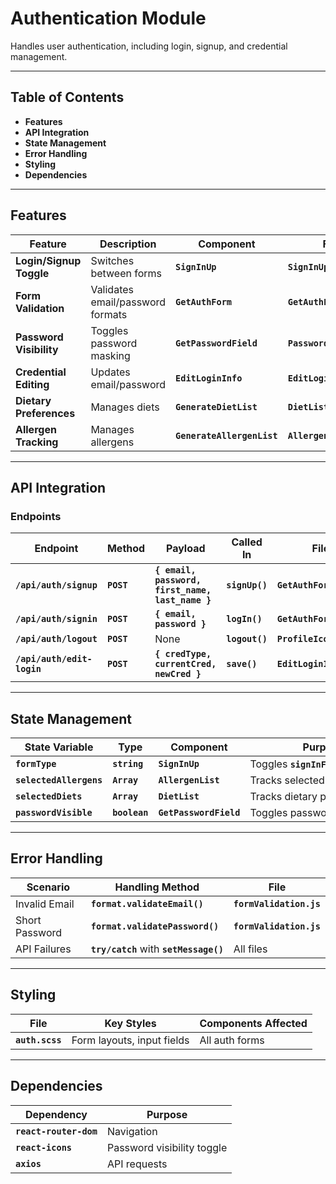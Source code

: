 # Authentication Module

Handles user authentication, including login, signup, and credential management.

---

## **Table of Contents**

- **Features**
- **API Integration**
- **State Management**
- **Error Handling**
- **Styling**
- **Dependencies**

---

## **Features**

| **Feature** | **Description** | **Component** | **File** |
| --- | --- | --- | --- |
| **Login/Signup Toggle** | Switches between forms | **`SignInUp`** | **`SignInUp.jsx`** |
| **Form Validation** | Validates email/password formats | **`GetAuthForm`** | **`GetAuthForm.jsx`** |
| **Password Visibility** | Toggles password masking | **`GetPasswordField`** | **`Password.jsx`** |
| **Credential Editing** | Updates email/password | **`EditLoginInfo`** | **`EditLoginInfo.jsx`** |
| **Dietary Preferences** | Manages diets | **`GenerateDietList`** | **`DietList.jsx`** |
| **Allergen Tracking** | Manages allergens | **`GenerateAllergenList`** | **`AllergenList.jsx`** |

---

## **API Integration**

### **Endpoints**

| **Endpoint** | **Method** | **Payload** | **Called In** | **File** |
| --- | --- | --- | --- | --- |
| **`/api/auth/signup`** | **`POST`** | **`{ email, password, first_name, last_name }`** | **`signUp()`** | **`GetAuthForm.jsx`** |
| **`/api/auth/signin`** | **`POST`** | **`{ email, password }`** | **`logIn()`** | **`GetAuthForm.jsx`** |
| **`/api/auth/logout`** | **`POST`** | None | **`logout()`** | **`ProfileIcon.jsx`** |
| **`/api/auth/edit-login`** | **`POST`** | **`{ credType, currentCred, newCred }`** | **`save()`** | **`EditLoginInfo.jsx`** |

---

## **State Management**

| **State Variable** | **Type** | **Component** | **Purpose** |
| --- | --- | --- | --- |
| **`formType`** | **`string`** | **`SignInUp`** | Toggles **`signInForm`**/**`signUpForm`** |
| **`selectedAllergens`** | **`Array`** | **`AllergenList`** | Tracks selected allergens |
| **`selectedDiets`** | **`Array`** | **`DietList`** | Tracks dietary preferences |
| **`passwordVisible`** | **`boolean`** | **`GetPasswordField`** | Toggles password visibility |

---

## **Error Handling**

| **Scenario** | **Handling Method** | **File** |
| --- | --- | --- |
| Invalid Email | **`format.validateEmail()`** | **`formValidation.js`** |
| Short Password | **`format.validatePassword()`** | **`formValidation.js`** |
| API Failures | **`try/catch`** with **`setMessage()`** | All files |

---

## **Styling**

| **File** | **Key Styles** | **Components Affected** |
| --- | --- | --- |
| **`auth.scss`** | Form layouts, input fields | All auth forms |

---

## **Dependencies**

| **Dependency** | **Purpose** |
| --- | --- |
| **`react-router-dom`** | Navigation |
| **`react-icons`** | Password visibility toggle |
| **`axios`** | API requests |